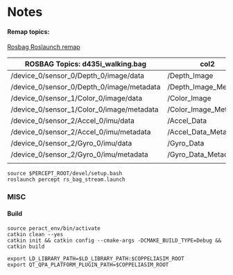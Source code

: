 # Notes

#### Remap topics:

[Rosbag Roslaunch remap](https://stackoverflow.com/questions/43527081/publish-rosbag-image-on-a-topic-other-than-camera-image-raw)


| ROSBAG Topics: d435i_walking.bag          | col2                  |
| ------------------------------------------- | ----------------------- |
| /device_0/sensor_0/Depth_0/image/data     | /Depth_Image          |
| /device_0/sensor_0/Depth_0/image/metadata | /Depth_Image_Metadata |
| /device_0/sensor_1/Color_0/image/data     | /Color_Image          |
| /device_0/sensor_1/Color_0/image/metadata | /Color_Image_Metadata |
| /device_0/sensor_2/Accel_0/imu/data       | /Accel_Data           |
| /device_0/sensor_2/Accel_0/imu/metadata   | /Accel_Data_Metadata  |
| /device_0/sensor_2/Gyro_0/imu/data        | /Gyro_Data            |
| /device_0/sensor_2/Gyro_0/imu/metadata    | /Gyro_Data_Metadata   |
|                                           |                       |

```
source $PERCEPT_ROOT/devel/setup.bash
roslaunch percept rs_bag_stream.launch 
```

### MISC

#### Build
```
source peract_env/bin/activate
catkin clean --yes
catkin init && catkin config --cmake-args -DCMAKE_BUILD_TYPE=Debug && catkin build
```

```
export LD_LIBRARY_PATH=$LD_LIBRARY_PATH:$COPPELIASIM_ROOT
export QT_QPA_PLATFORM_PLUGIN_PATH=$COPPELIASIM_ROOT
```
